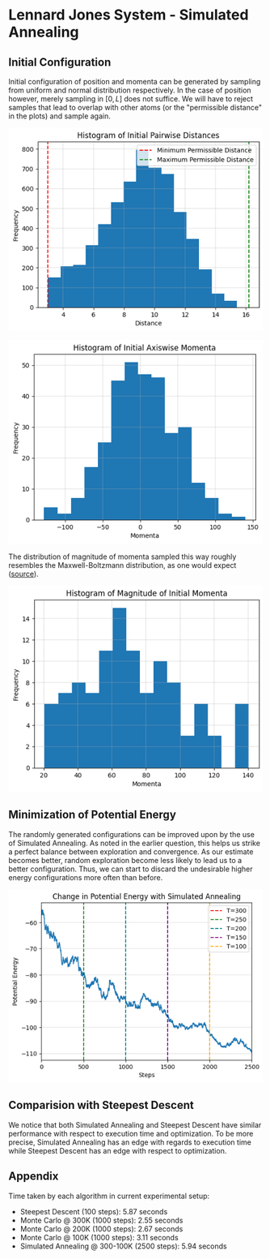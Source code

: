 # Lennard Jones System - Simulated Annealing

## Initial Configuration

Initial configuration of position and momenta can be generated by sampling from uniform and normal distribution respectively. In the case of position however, merely sampling in $[0, L]$ does not suffice. We will have to reject samples that lead to overlap with other atoms (or the "permissible distance" in the plots) and sample again.

![initial-distances.png](initial-distances.png)

![initial-momenta.png](initial-momenta.png)

The distribution of magnitude of momenta sampled this way roughly resembles the Maxwell-Boltzmann distribution, as one would expect ([source](https://physics.stackexchange.com/a/536497)).

![initial-momenta-magnitude.png](initial-momenta-magnitude.png)

## Minimization of Potential Energy

The randomly generated configurations can be improved upon by the use of Simulated Annealing. As noted in the earlier question, this helps us strike a perfect balance between exploration and convergence. As our estimate becomes better, random exploration become less likely to lead us to a better configuration. Thus, we can start to discard the undesirable higher energy configurations more often than before.

![simulated-annealing.png](simulated-annealing.png)

## Comparision with Steepest Descent

We notice that both Simulated Annealing and Steepest Descent have similar performance with respect to execution time and optimization. To be more precise, Simulated Annealing has an edge with regards to execution time while Steepest Descent has an edge with respect to optimization.

## Appendix

Time taken by each algorithm in current experimental setup:
- Steepest Descent (100 steps): 5.87 seconds
- Monte Carlo @ 300K (1000 steps): 2.55 seconds
- Monte Carlo @ 200K (1000 steps): 2.67 seconds
- Monte Carlo @ 100K (1000 steps): 3.11 seconds
- Simulated Annealing @ 300-100K (2500 steps): 5.94 seconds
